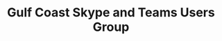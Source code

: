 ---
state: TX
region: Houston
title: Gulf Coast Skype and Teams Users Group
group_url: https://www.meetup.com/Houston-Skype-Teams-Users-Group/
topics: [ msteams, o365, microsoft ]
---